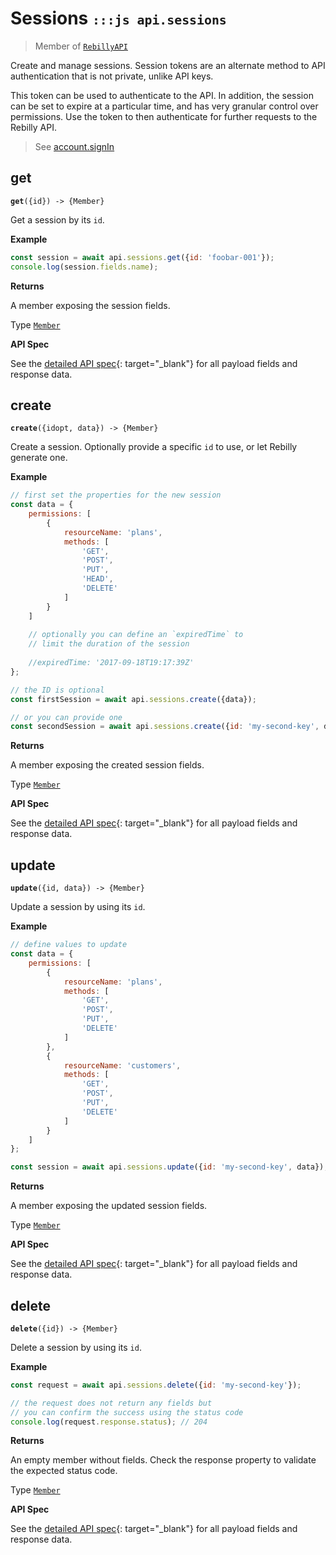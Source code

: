 # Sessions <small>`:::js api.sessions`</small>

> Member of [`RebillyAPI`][goto-rebillyapi]

Create and manage sessions. Session tokens are an alternate method to API authentication that is not private, unlike API keys.

This token can be used to authenticate to the API. In addition, the session can be set to expire at a particular time, and has very granular control over permissions. Use the token to then authenticate for further requests to the Rebilly API.

> See [account.signIn][goto-signin]

## get
<div class="method"><code><strong>get</strong>({<span class="prop">id</span>}) -> <span class="return">{Member}</span></code></div>

Get a session by its `id`.


**Example**

```js
const session = await api.sessions.get({id: 'foobar-001'});
console.log(session.fields.name);
```


**Returns**

A member exposing the session fields.

Type [`Member`][goto-member]


**API Spec**

See the [detailed API spec][2]{: target="_blank"} for all payload fields and response data.

## create
<div class="method"><code><strong>create</strong>({<span class="prop">id</span><span class="optional" title="optional">opt</span>, <span class="prop">data</span>}) -> <span class="return">{Member}</span></code></div>

Create a session. Optionally provide a specific `id` to use, or let Rebilly generate one.

**Example**

```js
// first set the properties for the new session
const data = {
    permissions: [
        {
            resourceName: 'plans',
            methods: [
                'GET',
                'POST',
                'PUT',
                'HEAD',
                'DELETE'
            ]
        }
    ]
    
    // optionally you can define an `expiredTime` to 
    // limit the duration of the session
    
    //expiredTime: '2017-09-18T19:17:39Z'
};

// the ID is optional
const firstSession = await api.sessions.create({data});

// or you can provide one
const secondSession = await api.sessions.create({id: 'my-second-key', data});
```


**Returns**

A member exposing the created session fields.

Type [`Member`][goto-member]


**API Spec**

See the [detailed API spec][3]{: target="_blank"} for all payload fields and response data.

## update
<div class="method"><code><strong>update</strong>({<span class="prop">id</span>, <span class="prop">data</span>}) -> <span class="return">{Member}</span></code></div>

Update a session by using its `id`. 


**Example**

```js
// define values to update
const data = {
    permissions: [
        {
            resourceName: 'plans',
            methods: [
                'GET',
                'POST',
                'PUT',
                'DELETE'
            ]
        },
        {
            resourceName: 'customers',
            methods: [
                'GET',
                'POST',
                'PUT',
                'DELETE'
            ]
        }
    ]
};

const session = await api.sessions.update({id: 'my-second-key', data});
```


**Returns**

A member exposing the updated session fields.

Type [`Member`][goto-member]


**API Spec**

See the [detailed API spec][3]{: target="_blank"} for all payload fields and response data.

## delete
<div class="method"><code><strong>delete</strong>({<span class="prop">id</span>}) -> <span class="return">{Member}</span></code></div>

Delete a session by using its `id`.


**Example**

```js
const request = await api.sessions.delete({id: 'my-second-key'});

// the request does not return any fields but
// you can confirm the success using the status code
console.log(request.response.status); // 204
```


**Returns**

An empty member without fields. Check the response property to validate the expected status code.

Type [`Member`][goto-member]


**API Spec**

See the [detailed API spec][4]{: target="_blank"} for all payload fields and response data.

[goto-rebillyapi]: ../rebilly-api
[goto-collection]: ../types/collection
[goto-member]: ../types/member
[goto-signin]: ./account#signin
[1]: https://rebilly.github.io/RebillyAPI/#tag/Sessions/paths/~1sessions/get
[2]: https://rebilly.github.io/RebillyAPI/#tag/Sessions/paths/~1sessions~1{id}/get
[3]: https://rebilly.github.io/RebillyAPI/#tag/Sessions/paths/~1sessions~1{id}/put
[4]: https://rebilly.github.io/RebillyAPI/#tag/Sessions/paths/~1sessions~1{id}/delete
